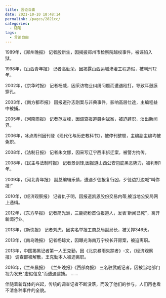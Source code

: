 ```yaml
---
title: 言论自由
date: 2021-10-10 18:48:14
permalink: /pages/2821cc/
categories:
  - 随笔
tags:
  - 言论自由
---
```





1989年，《郑州晚报》 记者殷新生，因揭披郑州市检察院越权事件，被诬陷入狱。

1998年，《山西青年报》 记者高勤荣，因揭露山西运城渗灌工程造假，被判刑12年。

2002年，《京华时报》 记者杨威，因采访物业纠纷问题而遭遇殴打，导致耳鼓膜穿孔。

2003年，《南方都市报》 因报道孙志刚案与非典事件，影响高层仕途，主编程益中被捕。

2005年，《河南商报》 记者范友峰，因调查报道聂树斌案，被迫辞职，淡出新闻界。

2006年，冰点周刊因刊登《现代化与历史教科书》，被停刊整顿，主编副主编均被免职。

2008年，《法制日报》 记者朱文娜，因采写辽宁西丰拆迁案，被警方拘传。

2008年，《民主与法制时报》 记者景剑锋,因报道山西公安包庇黑恶势力，被判刑1年。

2009年，《河北青年报》 副总编辑乐倩，遭遇歹徒报复行凶，歹徒边打边喊"叫你报!”

2010年，《经济观察报》 记者仇子明，因报道凯恩股份交易内蒂,被当地公安局网上通缉。

2012年，《东方早报》 记者简光洲，三鹿奶粉首位报道人，发表'新闻已死”，离开新闻行业。

2013年，《新快报》 记者刘虎，因实名举报工商总局副局长，被关押346天。

2013年，《南岛晚报》 记者杨琼文，因曝光海南万宁校长开房案，被迫离职。

2013年，中国揭黑记者第一人王克勤，因《北京暴雨失踪者》-文，《经济观察报》 调查部被解散，王克勤本人被迫离职。

2016年，《兰州晨报》 《兰州晚报》《西部商报》 三名驻武威记者，因被当地部门视为发充“虚假信息”而遭遇逮捕。
……



伴随着新媒体的兴起，传统的调查记者不断没落，而没了他们的参与，人们再也看不清各种事件的全貌。

 

 

 

 

 

 

 

 

 

 

 

 

 

 

 

 